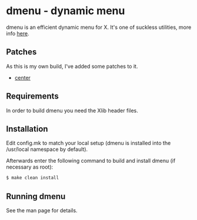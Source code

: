 # dmenu - dynamic menu

dmenu is an efficient dynamic menu for X. It's one of suckless utilities, more info [here](https://tools.suckless.org/dmenu/).

## Patches

As this is my own build, I've added some patches to it.

- [center](https://tools.suckless.org/dmenu/patches/center/)

## Requirements

In order to build dmenu you need the Xlib header files.


## Installation

Edit config.mk to match your local setup (dmenu is installed into
the /usr/local namespace by default).

Afterwards enter the following command to build and install dmenu
(if necessary as root):

```bash
$ make clean install
```

## Running dmenu

See the man page for details.

